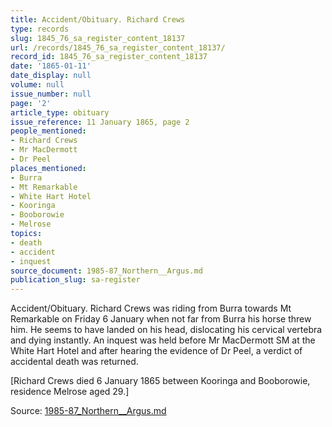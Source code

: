 ```yaml
---
title: Accident/Obituary. Richard Crews
type: records
slug: 1845_76_sa_register_content_18137
url: /records/1845_76_sa_register_content_18137/
record_id: 1845_76_sa_register_content_18137
date: '1865-01-11'
date_display: null
volume: null
issue_number: null
page: '2'
article_type: obituary
issue_reference: 11 January 1865, page 2
people_mentioned:
- Richard Crews
- Mr MacDermott
- Dr Peel
places_mentioned:
- Burra
- Mt Remarkable
- White Hart Hotel
- Kooringa
- Booborowie
- Melrose
topics:
- death
- accident
- inquest
source_document: 1985-87_Northern__Argus.md
publication_slug: sa-register
---
```


Accident/Obituary. Richard Crews was riding from Burra towards Mt Remarkable on Friday 6 January when not far from Burra his horse threw him.  He seems to have landed on his head, dislocating his cervical vertebra and dying instantly.  An inquest was held before Mr MacDermott SM at the White Hart Hotel and after hearing the evidence of Dr Peel, a verdict of accidental death was returned.

[Richard Crews died 6 January 1865 between Kooringa and Booborowie, residence Melrose aged 29.]

Source: [1985-87_Northern__Argus.md](/downloads/markdown/1985-87_Northern__Argus.md)
